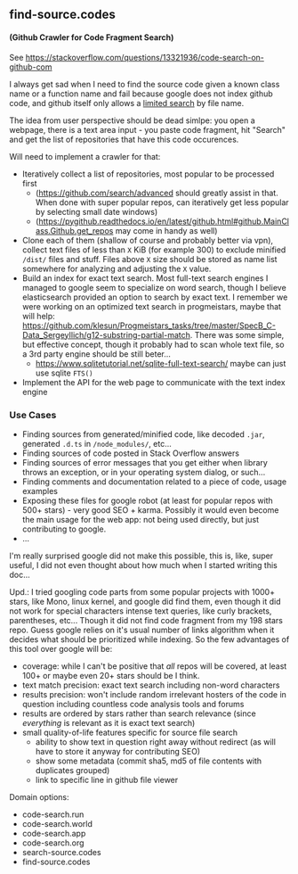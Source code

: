 ## find-source.codes

#### (Github Crawler for Code Fragment Search)

See https://stackoverflow.com/questions/13321936/code-search-on-github-com

I always get sad when I need to find the source code given a known class name or a function name and fail because google does not index github code,
and github itself only allows a [limited search](https://docs.github.com/en/github/searching-for-information-on-github/searching-code) by file name.

The idea from user perspective should be dead simlpe: you open a webpage, there is a text area input - you paste code fragment, hit "Search" and get
the list of repositories that have this code occurences.

Will need to implement a crawler for that:
- Iteratively collect a list of repositories, most popular to be processed first
    - (https://github.com/search/advanced should greatly assist in that. When done with super popular repos, can iteratively get less popular by selecting small date windows)
    - (https://pygithub.readthedocs.io/en/latest/github.html#github.MainClass.Github.get_repos may come in handy as well)
- Clone each of them (shallow of course and probably better via vpn), collect text files of less than `X` KiB (for example 300) to exclude minified `/dist/` files and stuff. Files above `X` size should be stored as name list somewhere for analyzing and adjusting the `X` value.
- Build an index for exact text search. Most full-text search engines I managed to google seem to specialize on word search, though I believe elasticsearch provided an option to search by exact text. I remember we were working on an optimized text search in progmeistars, maybe that will help: https://github.com/klesun/Progmeistars_tasks/tree/master/SpecB_C-Data_SergeyIlich/g12-substring-partial-match. There was some simple, but effective concept, though it probably had to scan whole text file, so a 3rd party engine should be still beter...
    - https://www.sqlitetutorial.net/sqlite-full-text-search/ maybe can just use sqlite `FTS()`
- Implement the API for the web page to communicate with the text index engine


### Use Cases
- Finding sources from generated/minified code, like decoded `.jar`, generated `.d.ts` in `/node_modules/`, etc...
- Finding sources of code posted in Stack Overflow answers
- Finding sources of error messages that you get either when library throws an exception, or in your operating system dialog, or such...
- Finding comments and documentation related to a piece of code, usage examples
- Exposing these files for google robot (at least for popular repos with 500+ stars) - very good SEO + karma. Possibly it would even become the main usage for the web app: not being used directly, but just contributing to google.
- ...

I'm really surprised google did not make this possible, this is, like, super useful, I did not even thought about how much when I started writing this doc...

Upd.: I tried googling code parts from some popular projects with 1000+ stars, like Mono, linux kernel, and google did find them, even though it did not work for special characters intense text queries, like curly brackets, parentheses, etc... Though it did not find code fragment from my 198 stars repo. Guess google relies on it's usual number of links algorithm when it decides what should be prioritized while indexing. So the few advantages of this tool over google will be:
- coverage: while I can't be positive that _all_ repos will be covered, at least 100+ or maybe even 20+ stars should be I think.
- text match precision: exact text search including non-word characters
- results precision: won't include random irrelevant hosters of the code in question including countless code analysis tools and forums
- results are ordered by stars rather than search relevance (since _everything_ is relevant as it is exact text search)
- small quality-of-life features specific for source file search
    - ability to show text in question right away without redirect (as will have to store it anyway for contributing SEO)
    - show some metadata (commit sha5, md5 of file contents with duplicates grouped)
    - link to specific line in github file viewer

Domain options:
- code-search.run
- code-search.world
- code-search.app
- code-search.org
- search-source.codes
- find-source.codes
